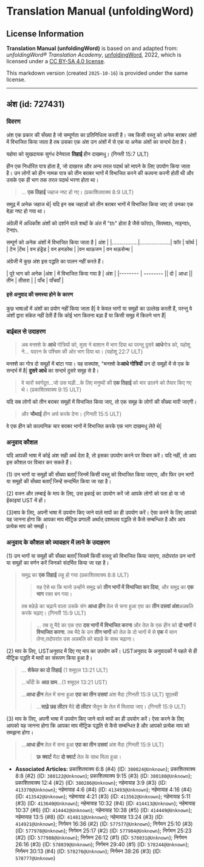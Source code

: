 # Translation Manual (unfoldingWord)

## License Information

**Translation Manual (unfoldingWord)** is based on and adapted from: _unfoldingWord® Translation Academy_, [unfoldingWord](https://unfoldingword.org/utw), 2022, which is licensed under a [CC BY-SA 4.0 license](https://creativecommons.org/licenses/by-sa/4.0/legalcode.en).

This markdown version (created `2025-10-16`) is provided under the same license.



--------------------------------

## अंश (id: 727431)

### विवरण

अंश एक प्रकार की सँख्या है जो सम्पूर्णता का प्रतिनिधित्व करती है। जब किसी वस्तु को अनेक बराबर अंशों में विभाजित किया जाता है तब उसका एक अंश उन अंशों में से एक या अनेक अंशों का सन्दर्भ देता है।

यहोवा को सुखदायक सुगंध देनेवाला **तिहाई** हीन दाखमधु। (गिनती 15:7 ULT)

हीन एक निर्धारित पात्र होता है, जो दाखरस और अन्य तरल पदार्थ को मापने के लिए उपयोग किया जाता है। उन लोगों को हीन नामक पात्र को तीन बराबर भागों में विभाजित करने की कल्पना करनी होती थी और उसके एक ही भाग तक तरल पदार्थ भरना होता था।

> … **एक तिहाई** जहाज नष्ट हो गए। (प्रकाशितवाक्य 8:9 ULT)

समुद्र में अनेक जहाज थे\| यदि इन सब जहाज़ों को तीन बराबर भागों में विभाजित किया जाए तो उनका एक बेड़ा नष्ट हो गया था।

अंग्रेज़ी में अधिकाँश अंशों को दर्शाने वाले शब्दों के अंत में "th" होता है जैसे फॉरth, सिक्सth, नाइनth, टेनth.

सम्पूर्ण को अनेक अंशों में विभाजित किया जाता है \| अंश \| \|……………..\|………………..\| फॉर \| फोर्थ \| \| टेन \|टेंथ \| वन हंड्रेड \| वन हनडरेथ \| \|वन थाऊजन \| वन थऊसेन्थ \|

अंग्रेजी में कुछ अंश इस पद्धति का पालन नहीं करते हैं।

\| पूरे भाग को अनेक \|अंश \| में विभाजित किया गया है \| अंश \| \|\-\-\-\-\-\-\-\- \| \-\-\-\-\-\-\-\- \|\| दो \| आधा \|\| तीन \| तीसरा \| \| पाँच \| पाँचवाँ \|

#### इसे अनुवाद की समस्या होने के कारण

कुछ भाषाओं में अंशों का प्रयोग नहीं किया जाता है\| वे केवल भागों या समूहों का उल्लेख करती हैं, परन्तु वे अंशों द्वारा संकेत नहीं देती हैं कि कोई भाग कितना बड़ा हैं या किसी समूह में कितने भाग हैं\|

### बाईबल से उदाहरण

> अब मनश्शे के **आधे** गोत्रियों को, मूसा ने बाशान में भाग दिया था परन्तु दुसरे **आधे**गोत्र को, यहोशू ने… यदरन के पश्चिम की ओर भाग दिया था। (यहोशू 22:7 ULT)

मनश्शे का गोत्र दो समूहों में बांटा गया। यह वाक्यांश, "मनश्शे के**आधे गोत्रियों** उन दो समूहों में से एक के सन्दर्भ में है\| **दुसरे आधे** का सन्दर्भ दुसरे समूह से है।

> वे चारों स्वर्गदूत…जो उस घड़ी…के लिए मनुष्यों की **एक तिहाई** को मार डालने को तैयार किए गए थे। (प्रकाशितवाक्य 9:15 ULT)

यदि सब लोगों को तीन बराबर समूहों में विभाजित किया जाए, तो एक समूह के लोगों की सँख्या मारी जाएगी।

> और **चौथाई** हीन अर्घ करके देना। (गिनती 15:5 ULT)

वे एक हीन को काल्पनिक चार बराबर भागों में विभाजित करके एक भाग दाखमधु लेते थे\|

### अनुवाद कौशल

यदि आपकी भाषा में कोई अंश सही अर्थ देता है, तो इसका उपयोग करने पर विचार करें। यदि नहीं, तो आप इस कौशल पर विचार कर सकते हैं।

(1\) उन भागों या समूहों की सँख्या बताएँ जिनमें किसी वस्तु को विभाजित किया जाएगा, और फिर उन भागों या समूहों की सँख्या बताएँ जिन्हें सन्दर्भित किया जा रहा है।

(2\) वजन और लम्बाई के माप के लिए, उस इकाई का उपयोग करें जो आपके लोगों को पता हो या जो ईकाइयां UST में हों।

(3\)माप के लिए, अपनी भाषा में उपयोग किए जाने वाले मापों का ही उपयोग करें। ऐसा करने के लिए आपको यह जानना होगा कि आपका माप मीट्रिक प्रणाली अर्थात् दशमलव पद्धति से कैसे सम्बन्धित है और आप प्रत्येक माप को समझें।

### अनुवाद के कौशल को व्यावहार में लाने के उदाहरण

(1\) उन भागों या समूहों की सँख्या बताएँ जिसमें किसी वास्तु को विभाजित किया जाएगा, तदोपरांत उन भागों या समूहों का वर्णन करें जिनको संदर्भित किया जा रहा है।

> समुद्र का **एक तिहाई** लहू हो गया (प्रकाशितवाक्य 8:8 ULT)
> 
> 
> > यह ऐसे था कि मानो उन्होंने समुद्र को **तीन भागों में** **विभाजित कर दिया**, और समुद्र का **एक भाग** रक्त बन गया।
> 
> तब बछेड़े का चढ़ाने वाला उसके संग **आधा हीन** तेल से सना हुआ एपा का **तीन दसवां अंश**अन्नबलि करके चढ़ाए। (गिनती 15:9 ULT)
> 
> 
> > … तब तू मैदे का एक एपा **दस भागों में** **विभाजित करना** और तेल के एक हीन को **दो भागों** में **विभाजित करना**. तब मैदे के उन **तीन भागों** को तेल के दो भागों में से **एक** में सान लेना,तदोपरांत उस अन्नबलि को बछड़े के साथ चढ़ाना।

(2\) माप के लिए, USTअनुवाद में दिए गए माप का उपयोग करें। USTअनुवाद के अनुवादकों ने पहले से ही मीट्रिक पद्धति में मापों का संरूपण किया हुआ है।

> … **शेकेल का दो तिहाई** (1 शमूएल 13:21 ULT)
> 
> …चाँदी के **आठ ग्राम**…(1 शमूएल 13:21 UST)
> 
> …**आधा हीन** तेल में सना हुआ **एपा का तीन दसवां** अंश मैदा (गिनती 15:9 ULT) यूएलबी
> 
> 
> > …**साढ़े छह लीटर** मैदे **दो लीटर** जैतून के तेल में मिलाया जाए। (गिनती 15:9 ULT)

(3\) माप के लिए, अपनी भाषा में उपयोग किए जाने वाले मापों का ही उपयोग करें। ऐसा करने के लिए आपको यह जानना होगा कि आपका माप मीट्रिक पद्धति से कैसे सम्बन्धित है और आपको प्रत्येक माप को समझना होगा।

> …**आधा हीन** तेल में सना हुआ **एपा का तीन दसवां** अंश मैदा (गिनती 15:9 ULT)
> 
> 
> > **छः क्वार्ट** मैदा **दो क्वार्ट** तेल के साथ मिला हुआ।

* **Associated Articles:** प्रकाशितवाक्य 6:8 (#4) (ID: `380024@Unknown`); प्रकाशितवाक्य 8:8 (#2) (ID: `380122@Unknown`); प्रकाशितवाक्य 9:15 (#3) (ID: `380180@Unknown`); प्रकाशितवाक्य 12:4 (#2) (ID: `380286@Unknown`); नहेमायाह 3:9 (#3) (ID: `413370@Unknown`); नहेमायाह 4:6 (#4) (ID: `413493@Unknown`); नहेमायाह 4:16 (#4) (ID: `413542@Unknown`); नहेमायाह 4:21 (#3) (ID: `413562@Unknown`); नहेमायाह 5:11 (#3) (ID: `413640@Unknown`); नहेमायाह 10:32 (#4) (ID: `414413@Unknown`); नहेमायाह 10:37 (#6) (ID: `414442@Unknown`); नहेमायाह 10:38 (#5) (ID: `414449@Unknown`); नहेमायाह 13:5 (#8) (ID: `414811@Unknown`); नहेमायाह 13:24 (#3) (ID: `414921@Unknown`); निर्गमन 16:36 (#2) (ID: `577577@Unknown`); निर्गमन 25:10 (#3) (ID: `577978@Unknown`); निर्गमन 25:17 (#2) (ID: `577984@Unknown`); निर्गमन 25:23 (#2) (ID: `577988@Unknown`); निर्गमन 26:12 (#1) (ID: `578031@Unknown`); निर्गमन 26:16 (#3) (ID: `578039@Unknown`); निर्गमन 29:40 (#1) (ID: `578244@Unknown`); निर्गमन 30:13 (#4) (ID: `578276@Unknown`); निर्गमन 38:26 (#3) (ID: `578777@Unknown`)

